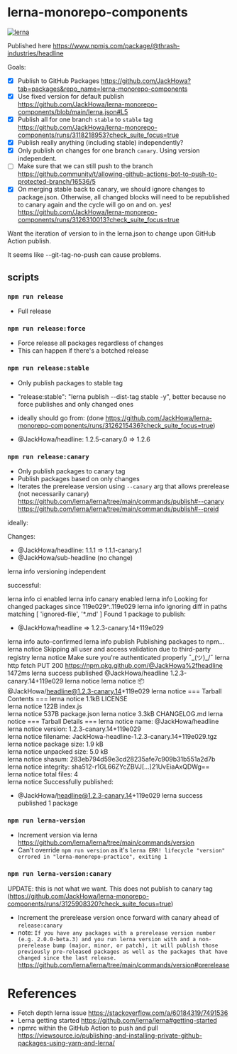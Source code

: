 # lerna-monorepo-components

[![lerna](https://img.shields.io/badge/maintained%20with-lerna-cc00ff.svg)](https://lerna.js.org/)

Published here https://www.npmjs.com/package/@thrash-industries/headline 

Goals: 

- [x] Publish to GitHub Packages https://github.com/JackHowa?tab=packages&repo_name=lerna-monorepo-components
- [x] Use fixed version for default publish https://github.com/JackHowa/lerna-monorepo-components/blob/main/lerna.json#L5
- [x] Publish all for one branch `stable` to `stable` tag https://github.com/JackHowa/lerna-monorepo-components/runs/3118218953?check_suite_focus=true
- [x] Publish really anything (including stable) independently?
- [x] Only publish on changes for one branch `canary`. Using version independent. 
- [ ] Make sure that we can still push to the branch https://github.community/t/allowing-github-actions-bot-to-push-to-protected-branch/16536/5
- [x] On merging stable back to canary, we should ignore changes to package.json. Otherwise, all changed blocks will need to be republished to canary again and the cycle will go on and on. yes! https://github.com/JackHowa/lerna-monorepo-components/runs/3126310013?check_suite_focus=true

Want the iteration of version to in the lerna.json to change upon GitHub Action publish.

It seems like --git-tag-no-push can cause problems.

## scripts 

### `npm run release`

- Full release

### `npm run release:force`

- Force release all packages regardless of changes
- This can happen if there's a botched release
### `npm run release:stable`

- Only publish packages to stable tag
- "release:stable": "lerna publish --dist-tag stable -y", better because no force publishes and only changed ones 
- ideally should go from: (done https://github.com/JackHowa/lerna-monorepo-components/runs/3126215436?check_suite_focus=true)

 - @JackHowa/headline: 1.2.5-canary.0 => 1.2.6

### `npm run release:canary`

- Only publish packages to canary tag
- Publish packages based on only changes
- Iterates the prerelease version using `--canary` arg that allows prerelease (not necessarily canary) https://github.com/lerna/lerna/tree/main/commands/publish#--canary https://github.com/lerna/lerna/tree/main/commands/publish#--preid

ideally: 

Changes:
 - @JackHowa/headline: 1.1.1 => 1.1.1-canary.1
 - @JackHowa/sub-headline (no change)

lerna info versioning independent

successful: 

lerna info ci enabled
lerna info canary enabled
lerna info Looking for changed packages since 119e029^..119e029
lerna info ignoring diff in paths matching [ 'ignored-file', '*.md' ]
Found 1 package to publish:
 - @JackHowa/headline => 1.2.3-canary.14+119e029

lerna info auto-confirmed 
lerna info publish Publishing packages to npm...
lerna notice Skipping all user and access validation due to third-party registry
lerna notice Make sure you're authenticated properly ¯\_(ツ)_/¯
lerna http fetch PUT 200 https://npm.pkg.github.com/@JackHowa%2fheadline 1472ms
lerna success published @JackHowa/headline 1.2.3-canary.14+119e029
lerna notice 
lerna notice 📦  @JackHowa/headline@1.2.3-canary.14+119e029
lerna notice === Tarball Contents === 
lerna notice 1.1kB LICENSE     
lerna notice 122B  index.js    
lerna notice 537B  package.json
lerna notice 3.3kB CHANGELOG.md
lerna notice === Tarball Details === 
lerna notice name:          @JackHowa/headline                           
lerna notice version:       1.2.3-canary.14+119e029                      
lerna notice filename:      JackHowa-headline-1.2.3-canary.14+119e029.tgz
lerna notice package size:  1.9 kB                                       
lerna notice unpacked size: 5.0 kB                                       
lerna notice shasum:        283eb794d59e3cd28235afe7c909b31b551a2d7b     
lerna notice integrity:     sha512-r1GL66ZYcZBVJ[...]21UvEiaAxQDWg==     
lerna notice total files:   4                                            
lerna notice 
Successfully published:
 - @JackHowa/headline@1.2.3-canary.14+119e029
lerna success published 1 package


### `npm run lerna-version`

- Increment version via lerna https://github.com/lerna/lerna/tree/main/commands/version
- Can't override `npm run version` as it's `lerna ERR! lifecycle "version" errored in "lerna-monorepo-practice", exiting 1`

### `npm run lerna-version:canary`

UPDATE: this is not what we want. This does not publish to canary tag (https://github.com/JackHowa/lerna-monorepo-components/runs/3125908320?check_suite_focus=true)

- Increment the prerelease version once forward with canary ahead of `release:canary`
- note: `If you have any packages with a prerelease version number (e.g. 2.0.0-beta.3) and you run lerna version with and a non-prerelease bump (major, minor, or patch), it will publish those previously pre-released packages as well as the packages that have changed since the last release.` https://github.com/lerna/lerna/tree/main/commands/version#prerelease
# References 

- Fetch depth lerna issue https://stackoverflow.com/a/60184319/7491536
- Lerna getting started https://github.com/lerna/lerna#getting-started
- npmrc within the GitHub Action to push and pull https://viewsource.io/publishing-and-installing-private-github-packages-using-yarn-and-lerna/